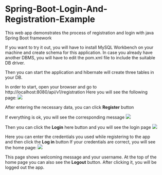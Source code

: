 # Spring-Boot-Login-And-Registration-Example

This web app demonstrates the process of registration and login with java Spring Boot framework

If you want to try it out, you will have to install MySQL Workbench on your machine and create schema for this application. In case you already have another DBMS, you will have to edit the pom.xml file to include the suitable DB driver.

Then you can start the application and hibernate will create three tables in your DB.

In order to start, open your browser and go to http://localhost:8080/api/v1/registration
Here you will see the following page:
![](../../../../Downloads/2022-07-22_14-08-42.png)

After entering the necessary data, you can click <b>Register</b> button

If everything is ok, you will see the corresponding message
![](../../../../Downloads/2022-07-22_14-12-11.png)

Then you can click the <b>Login</b> here button and you will see the login page
![](../../../../Downloads/2022-07-22_14-13-38.png)

Here you can enter the credentials you used while registering to the app and then click the <b>Log in</b> button
If your credentials are correct, you will see the home page:
![](../../../../Downloads/2022-07-22_14-16-50.png)

This page shows welcoming message and your username. At the top of the home page you can also see the <b>Logout</b> button. After clicking it, you will be logged out the app. 